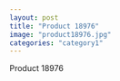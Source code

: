 ```yaml
---
layout: post
title: "Product 18976"
image: "product18976.jpg"
categories: "category1"
---
```

Product 18976

